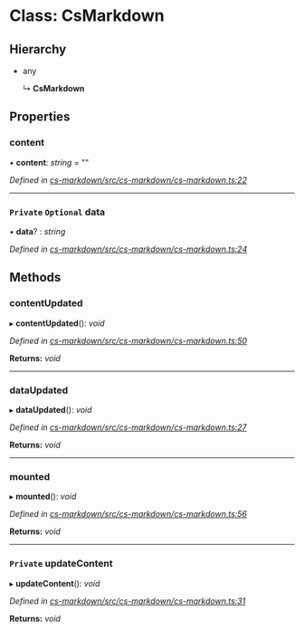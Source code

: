 # Class: CsMarkdown

## Hierarchy

* any

  ↳ **CsMarkdown**

## Properties

###  content

• **content**: *string* = ""

*Defined in [cs-markdown/src/cs-markdown/cs-markdown.ts:22](https://github.com/RichardHovenkamp/csnext/blob/872f0bfe/packages/cs-markdown/src/cs-markdown/cs-markdown.ts#L22)*

___

### `Private` `Optional` data

• **data**? : *string*

*Defined in [cs-markdown/src/cs-markdown/cs-markdown.ts:24](https://github.com/RichardHovenkamp/csnext/blob/872f0bfe/packages/cs-markdown/src/cs-markdown/cs-markdown.ts#L24)*

## Methods

###  contentUpdated

▸ **contentUpdated**(): *void*

*Defined in [cs-markdown/src/cs-markdown/cs-markdown.ts:50](https://github.com/RichardHovenkamp/csnext/blob/872f0bfe/packages/cs-markdown/src/cs-markdown/cs-markdown.ts#L50)*

**Returns:** *void*

___

###  dataUpdated

▸ **dataUpdated**(): *void*

*Defined in [cs-markdown/src/cs-markdown/cs-markdown.ts:27](https://github.com/RichardHovenkamp/csnext/blob/872f0bfe/packages/cs-markdown/src/cs-markdown/cs-markdown.ts#L27)*

**Returns:** *void*

___

###  mounted

▸ **mounted**(): *void*

*Defined in [cs-markdown/src/cs-markdown/cs-markdown.ts:56](https://github.com/RichardHovenkamp/csnext/blob/872f0bfe/packages/cs-markdown/src/cs-markdown/cs-markdown.ts#L56)*

**Returns:** *void*

___

### `Private` updateContent

▸ **updateContent**(): *void*

*Defined in [cs-markdown/src/cs-markdown/cs-markdown.ts:31](https://github.com/RichardHovenkamp/csnext/blob/872f0bfe/packages/cs-markdown/src/cs-markdown/cs-markdown.ts#L31)*

**Returns:** *void*
